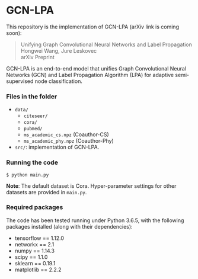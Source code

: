 # GCN-LPA

This repository is the implementation of GCN-LPA (arXiv link is coming soon):
> Unifying Graph Convolutional Neural Networks and Label Propagation  
> Hongwei Wang, Jure Leskovec  
> arXiv Preprint


GCN-LPA is an end-to-end model that unifies Graph Convolutional Neural Networks (GCN) and Label Propagation Algorithm (LPA) for adaptive semi-supervised node classification.


### Files in the folder

- `data/`
  - `citeseer/`
  - `cora/`
  - `pubmed/`
  - `ms_academic_cs.npz` (Coauthor-CS)
  - `ms_academic_phy.npz` (Coauthor-Phy)
- `src/`: implementation of GCN-LPA.




### Running the code

```
$ python main.py
```
**Note**: The default dataset is Cora.
Hyper-parameter settings for other datasets are provided in ``main.py``.


### Required packages

The code has been tested running under Python 3.6.5, with the following packages installed (along with their dependencies):

- tensorflow == 1.12.0
- networkx == 2.1
- numpy == 1.14.3
- scipy == 1.1.0
- sklearn == 0.19.1
- matplotlib == 2.2.2
